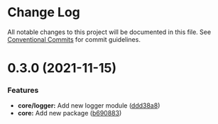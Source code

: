 # Change Log

All notable changes to this project will be documented in this file.
See [Conventional Commits](https://conventionalcommits.org) for commit guidelines.

# 0.3.0 (2021-11-15)


### Features

* **core/logger:** Add new logger module ([ddd38a8](https://github.com/andrewcpacifico/allspark-ts/commit/ddd38a84c16ffaf7c7d58fe7f7aa77803f415d62))
* **core:** Add new package ([b690883](https://github.com/andrewcpacifico/allspark-ts/commit/b690883df30a5e562df6803d0155ac9c4e571ddd))
